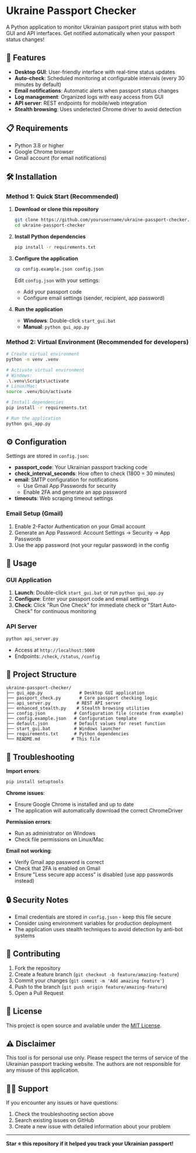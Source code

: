 # Ukraine Passport Checker

A Python application to monitor Ukrainian passport print status with both GUI and API interfaces. Get notified automatically when your passport status changes!

## 🚀 Features

- **Desktop GUI**: User-friendly interface with real-time status updates
- **Auto-check**: Scheduled monitoring at configurable intervals (every 30 minutes by default)
- **Email notifications**: Automatic alerts when passport status changes
- **Log management**: Organized logs with easy access from GUI
- **API server**: REST endpoints for mobile/web integration
- **Stealth browsing**: Uses undetected Chrome driver to avoid detection

## 📋 Requirements

- Python 3.8 or higher
- Google Chrome browser
- Gmail account (for email notifications)

## 🛠️ Installation

### Method 1: Quick Start (Recommended)

1. **Download or clone this repository**
   ```bash
   git clone https://github.com/yourusername/ukraine-passport-checker.git
   cd ukraine-passport-checker
   ```

2. **Install Python dependencies**
   ```bash
   pip install -r requirements.txt
   ```

3. **Configure the application**
   ```bash
   cp config.example.json config.json
   ```
   Edit `config.json` with your settings:
   - Add your passport code
   - Configure email settings (sender, recipient, app password)

4. **Run the application**
   - **Windows**: Double-click `start_gui.bat`
   - **Manual**: `python gui_app.py`

### Method 2: Virtual Environment (Recommended for developers)

```bash
# Create virtual environment
python -m venv .venv

# Activate virtual environment
# Windows:
.\.venv\Scripts\activate
# Linux/Mac:
source .venv/bin/activate

# Install dependencies
pip install -r requirements.txt

# Run the application
python gui_app.py
```

## ⚙️ Configuration

Settings are stored in `config.json`:

- **passport_code**: Your Ukrainian passport tracking code
- **check_interval_seconds**: How often to check (1800 = 30 minutes)
- **email**: SMTP configuration for notifications
  - Use Gmail App Passwords for security
  - Enable 2FA and generate an app password
- **timeouts**: Web scraping timeout settings

### Email Setup (Gmail)

1. Enable 2-Factor Authentication on your Gmail account
2. Generate an App Password: Account Settings → Security → App Passwords
3. Use the app password (not your regular password) in the config

## 🎯 Usage

### GUI Application
1. **Launch**: Double-click `start_gui.bat` or run `python gui_app.py`
2. **Configure**: Enter your passport code and email settings
3. **Check**: Click "Run One Check" for immediate check or "Start Auto-Check" for continuous monitoring

### API Server
```bash
python api_server.py
```
- Access at `http://localhost:5000`
- Endpoints: `/check`, `/status`, `/config`

## 📁 Project Structure

```
ukraine-passport-checker/
├── gui_app.py              # Desktop GUI application
├── passport_check.py       # Core passport checking logic
├── api_server.py          # REST API server
├── enhanced_stealth.py    # Stealth browsing utilities
├── config.json           # Configuration file (create from example)
├── config.example.json   # Configuration template
├── default.json          # Default values for reset function
├── start_gui.bat         # Windows launcher
├── requirements.txt      # Python dependencies
└── README.md            # This file
```

## 🐛 Troubleshooting

**Import errors**: 
```bash
pip install setuptools
```

**Chrome issues**: 
- Ensure Google Chrome is installed and up to date
- The application will automatically download the correct ChromeDriver

**Permission errors**: 
- Run as administrator on Windows
- Check file permissions on Linux/Mac

**Email not working**:
- Verify Gmail app password is correct
- Check that 2FA is enabled on Gmail
- Ensure "Less secure app access" is disabled (use app passwords instead)

## 🔒 Security Notes

- Email credentials are stored in `config.json` - keep this file secure
- Consider using environment variables for production deployment
- The application uses stealth techniques to avoid detection by anti-bot systems

## 🤝 Contributing

1. Fork the repository
2. Create a feature branch (`git checkout -b feature/amazing-feature`)
3. Commit your changes (`git commit -m 'Add amazing feature'`)
4. Push to the branch (`git push origin feature/amazing-feature`)
5. Open a Pull Request

## 📄 License

This project is open source and available under the [MIT License](LICENSE).

## ⚠️ Disclaimer

This tool is for personal use only. Please respect the terms of service of the Ukrainian passport tracking website. The authors are not responsible for any misuse of this application.

## 🙋‍♂️ Support

If you encounter any issues or have questions:
1. Check the troubleshooting section above
2. Search existing issues on GitHub
3. Create a new issue with detailed information about your problem

---

**Star ⭐ this repository if it helped you track your Ukrainian passport!**
